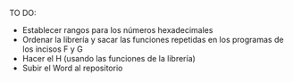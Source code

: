 TO DO:

- Establecer rangos para los números hexadecimales
- Ordenar la librería y sacar las funciones repetidas en los programas de los incisos F y G
- Hacer el H (usando las funciones de la librería)
- Subir el Word al repositorio
